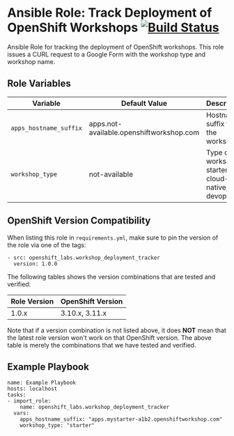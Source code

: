 Ansible Role: Track Deployment of OpenShift Workshops
[![Build Status](https://travis-ci.org/openshift-labs/ansible-workshop-deployment-tracker.svg?branch=master)](https://travis-ci.org/openshift-labs/ansible-workshop-deployment-tracker)
=========

Ansible Role for tracking the deployment of OpenShift workshops. This role issues a CURL request to a Google Form with the workshop type and workshop name.


Role Variables
------------

| Variable                  | Default Value                             | Description                                     |
|---------------------------|-------------------------------------------|-------------------------------------------------|
|`apps_hostname_suffix`     | apps.not-available.openshiftworkshop.com  | Hostname suffix for the workshop                |
|`workshop_type`            | not-available                             | Type of workshop: starter, cloud-native, devops |
 

OpenShift Version Compatibility
------------
When listing this role in `requirements.yml`, make sure to pin the version of the role via one of the tags:

```
- src: openshift_labs.workshop_deployment_tracker
  version: 1.0.0
```  

The following tables shows the version combinations that are tested and verified:

| Role Version      | OpenShift Version |
|-------------------|-------------------|
| 1.0.x   | 3.10.x, 3.11.x   |


Note that if a version combination is not listed above, it does **NOT** mean that the latest role version 
won't work on that OpenShift version. The above table is merely the combinations that we have tested and verified.


Example Playbook
------------

```
name: Example Playbook
hosts: localhost
tasks:
- import_role:
    name: openshift_labs.workshop_deployment_tracker
  vars:
    apps_hostname_suffix: "apps.mystarter-a1b2.openshiftworkshop.com"
    workshop_type: "starter"
```

